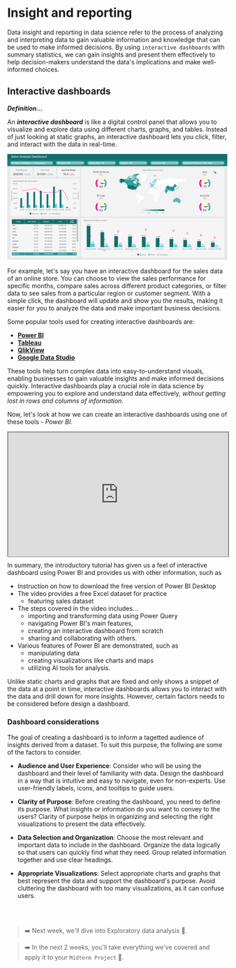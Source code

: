# Insight and reporting
Data insight and reporting in data science refer to the process of analyzing and interpreting data to gain valuable information and knowledge that can be used to make informed decisions. By using `interactive dashboards` with summary statistics, we can gain insights and present them effectively to help decision-makers understand the data's implications and make well-informed choices.

## Interactive dashboards

<aside>

**_Definition..._**

An **_interactive dashboard_** is like a digital control panel that allows you to visualize and explore data using different charts, graphs, and tables. Instead of just looking at static graphs, an interactive dashboard lets you click, filter, and interact with the data in real-time.

</aside>

![sales-analysis-dashboard.png](./data-viz/sales-analysis-dashboard.png)

For example, let's say you have an interactive dashboard for the sales data of an online store. You can choose to view the sales performance for specific months, compare sales across different product categories, or filter data to see sales from a particular region or customer segment. With a simple click, the dashboard will update and show you the results, making it easier for you to analyze the data and make important business decisions.

Some popular tools used for creating interactive dashboards are:

<strong>

- <a href="https://learn.microsoft.com/en-us/power-bi/" target="_blank"> Power BI </a>
- <a href="https://www.tableau.com/en-gb/academic/students" target="_blank"> Tableau </a>
- <a href="https://www.qlik.com/us/products/qlikview" target="_blank"> QlikView </a>
- <a href="https://lookerstudio.google.com/u/0/navigation/reporting/" target="_blank"> Google Data Studio </a>

</strong>

These tools help turn complex data into easy-to-understand visuals, enabling businesses to gain valuable insights and make informed decisions quickly. Interactive dashboards play a crucial role in data science by empowering you to explore and understand data effectively, _without getting lost in rows and columns of information_. 

Now, let's look at how we can create an interactive dashboards using one of these tools - _Power BI_.

<div style="position: relative; padding-bottom: 56.25%; height: 0;"><iframe src="https://www.youtube.com/embed/c7LrqSxjJQQ?si=64-wpi2IXFqk-ZCA" title="Dashboards with Power BI" frameborder="0" allow="accelerometer; autoplay; clipboard-write; encrypted-media; gyroscope; picture-in-picture" allowfullscreen style="position: absolute; top: 0; left: 0; width: 100%; height: 100%; border: 2px solid grey;"></iframe></div>

In summary, the introductory tutorial has given us a feel of interactive dashboard using Power BI and provides us with other information, such as
- Instruction on how to download the free version of Power BI Desktop
- The video provides a free Excel dataset for practice
    - featuring sales dataset
- The steps covered in the video includes... 
    - importing and transforming data using Power Query
    - navigating Power BI's main features, 
    - creating an interactive dashboard from scratch
    - sharing and collaborating with others.
- Various features of Power BI are demonstrated, such as 
    - manipulating data
    - creating visualizations like charts and maps
    - utilizing AI tools for analysis.

Unlike static charts and graphs that are fixed and only shows a snippet of the data at a point in time, interactive dashboards allows you to interact with the data and drill down for more insights. However, certain factors needs to be considered before design a dashboard.

### Dashboard considerations
The goal of creating a dashboard is to inform a tagetted audience of insights derived from a dataset. To suit this purpose, the follwing are some of the factors to consider.

- **Audience and User Experience**: Consider who will be using the dashboard and their level of familiarity with data. Design the dashboard in a way that is intuitive and easy to navigate, even for non-experts. Use user-friendly labels, icons, and tooltips to guide users.

- **Clarity of Purpose**: Before creating the dashboard, you need to define its purpose. What insights or information do you want to convey to the users? Clarity of purpose helps in organizing and selecting the right visualizations to present the data effectively.

- **Data Selection and Organization**: Choose the most relevant and important data to include in the dashboard. Organize the data logically so that users can quickly find what they need. Group related information together and use clear headings.

- **Appropriate Visualizations**: Select appropriate charts and graphs that best represent the data and support the dashboard's purpose. Avoid cluttering the dashboard with too many visualizations, as it can confuse users.


 <br><br>

> ➡️ Next week, we'll dive into Exploratory data analysis 🎯.

> ➡️ In the next 2 weeks, you'll take everything we've covered and apply it to your `Midterm Project` 🎯.